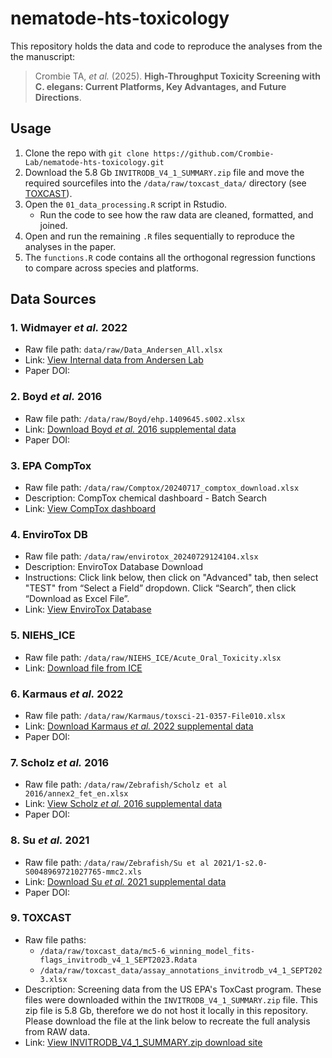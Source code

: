 # nematode-hts-toxicology
This repository holds the data and code to reproduce the analyses from the the manuscript:

> Crombie TA, *et al.* (2025). **High-Throughput Toxicity Screening with C. elegans: Current Platforms, Key Advantages, and Future Directions**.

## Usage
1. Clone the repo with `git clone https://github.com/Crombie-Lab/nematode-hts-toxicology.git`
2. Download the 5.8 Gb `INVITRODB_V4_1_SUMMARY.zip` file and move the required sourcefiles into the `/data/raw/toxcast_data/` directory (see [TOXCAST](#9-toxcast)). 
2. Open the `01_data_processing.R` script in Rstudio.
    * Run the code to see how the raw data are cleaned, formatted, and joined.
3. Open and run the remaining `.R` files sequentially to reproduce the analyses in the paper.
4.  The `functions.R` code contains all the orthogonal regression functions to compare across species and platforms.

## Data Sources
### 1. Widmayer *et al.* 2022
- Raw file path: `data/raw/Data_Andersen_All.xlsx`
- Link: [View Internal data from Andersen Lab](https://github.com/Crombie-Lab/nematode-hts-toxicology/blob/main/data/raw/Data_Andersen_All.xlsx)
- Paper DOI: 
### 2.  Boyd *et al.* 2016
- Raw file path: `/data/raw/Boyd/ehp.1409645.s002.xlsx`
- Link: [Download Boyd *et al.* 2016 supplemental data](https://ehp.niehs.nih.gov/doi/suppl/10.1289/ehp.1409645/suppl_file/ehp.1409645.s002.acco.zip)
- Paper DOI:
### 3. EPA CompTox
- Raw file path: `/data/raw/Comptox/20240717_comptox_download.xlsx`
- Description: CompTox chemical dashboard - Batch Search
- Link:  [View CompTox dashboard](https://comptox.epa.gov/dashboard/batch-search)
### 4. EnviroTox DB
- Raw file path: `/data/raw/envirotox_20240729124104.xlsx`
- Description: EnviroTox Database Download
- Instructions: Click link below, then click on "Advanced" tab, then select "TEST" from “Select a Field” dropdown. Click “Search”, then click “Download as Excel File”.
- Link: [View EnviroTox Database](https://envirotoxdatabase.org/)
### 5. NIEHS_ICE
- Raw file path: `/data/raw/NIEHS_ICE/Acute_Oral_Toxicity.xlsx` 
- Link: [Download file from ICE](https://ice.ntp.niehs.nih.gov/downloads/DataonICE/acute_oral.xlsx)
### 6. Karmaus *et al.* 2022
- Raw file path: `/data/raw/Karmaus/toxsci-21-0357-File010.xlsx`
- Link: [Download Karmaus *et al.* 2022 supplemental data](https://pmc.ncbi.nlm.nih.gov/articles/instance/9237992/bin/kfac042_supplementary_data.zip)
- Paper DOI:
### 7. Scholz *et al.* 2016
- Raw file path: `/data/raw/Zebrafish/Scholz et al 2016/annex2_fet_en.xlsx` 
- Link: [View Scholz *et al.* 2016 supplemental data](https://www.sciencedirect.com/science/article/pii/S0045653516311055?via%3Dihub#appsec1)
- Paper DOI:
### 8. Su *et al.* 2021
- Raw file path: `/data/raw/Zebrafish/Su et al 2021/1-s2.0-S0048969721027765-mmc2.xls` 
- Link: [Download Su *et al.* 2021 supplemental data](https://ars.els-cdn.com/content/image/1-s2.0-S0048969721027765-mmc2.xls)
- Paper DOI:
### 9. TOXCAST
- Raw file paths: 
    - `/data/raw/toxcast_data/mc5-6_winning_model_fits-flags_invitrodb_v4_1_SEPT2023.Rdata`
    - `/data/raw/toxcast_data/assay_annotations_invitrodb_v4_1_SEPT2023.xlsx`
- Description: Screening data from the US EPA's ToxCast program. These files were downloaded within the `INVITRODB_V4_1_SUMMARY.zip` file. This zip file is 5.8 Gb, therefore we do not host it locally in this repository. Please download the file at the link below to recreate the full analysis from RAW data.
- Link: [View INVITRODB_V4_1_SUMMARY.zip download site](https://clowder.edap-cluster.com/files/64bfdb62e4b08a6b5a434d48)
